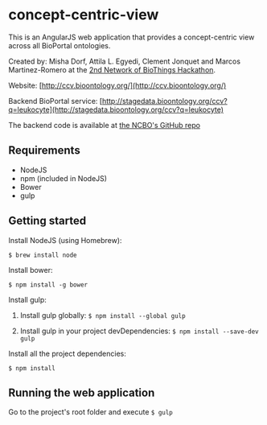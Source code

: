 # concept-centric-view

This is an AngularJS web application that provides a concept-centric view across all BioPortal ontologies.

Created by: Misha Dorf, Attila L. Egyedi, Clement Jonquet and Marcos Martinez-Romero at the [2nd Network of BioThings Hackathon](https://github.com/Network-of-BioThings/nob-hq/wiki/2nd-Network-of-BioThings-Hackathon).

Website: [http://ccv.bioontology.org/](http://ccv.bioontology.org/)

Backend BioPortal service: [http://stagedata.bioontology.org/ccv?q=leukocyte](http://stagedata.bioontology.org/ccv?q=leukocyte)

The backend code is available at [the NCBO's GitHub repo](https://github.com/ncbo/ontologies_api/blob/staging/controllers/ccv_controller.rb)

## Requirements
* NodeJS
* npm (included in NodeJS)
* Bower
* gulp

## Getting started

Install NodeJS (using Homebrew):

`$ brew install node`

Install bower:

`$ npm install -g bower`

Install gulp:

1) Install gulp globally: `$ npm install --global gulp`

2) Install gulp in your project devDependencies: `$ npm install --save-dev gulp`

Install all the project dependencies:

`$ npm install`

## Running the web application

Go to the project's root folder and execute `$ gulp`
